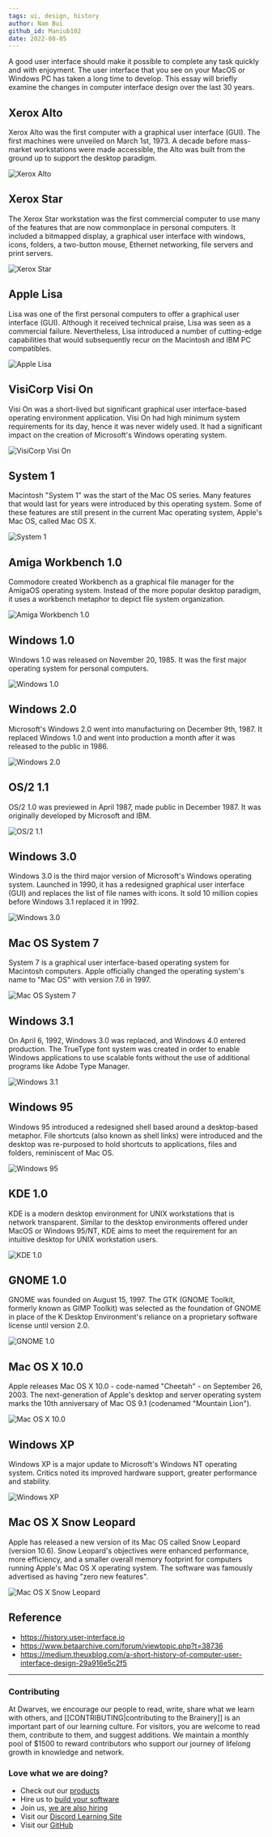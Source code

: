 ```yaml
---
tags: ui, design, history
author: Nam Bui
github_id: Maniub102
date: 2022-08-05
---
```


A good user interface should make it possible to complete any task quickly and with enjoyment. The user interface that you see on your MacOS or Windows PC has taken a long time to develop. This essay will briefly examine the changes in computer interface design over the last 30 years.

## Xerox Alto
Xerox Alto was the first computer with a graphical user interface (GUI). The first machines were unveiled on March 1st, 1973. A decade before mass-market workstations were made accessible, the Alto was built from the ground up to support the desktop paradigm.

![Xerox Alto](https://history.user-interface.io/img/xerox-alto/drawing.png)

## Xerox Star
The Xerox Star workstation was the first commercial computer to use many of the features that are now commonplace in personal computers. It included a bitmapped display, a graphical user interface with windows, icons, folders, a two-button mouse, Ethernet networking, file servers and print servers.

![Xerox Star](https://history.user-interface.io/img/xerox-star/desktop.png)

## Apple Lisa
Lisa was one of the first personal computers to offer a graphical user interface (GUI). Although it received technical praise, Lisa was seen as a commercial failure. Nevertheless, Lisa introduced a number of cutting-edge capabilities that would subsequently recur on the Macintosh and IBM PC compatibles.

![Apple Lisa](https://history.user-interface.io/img/apple-lisa/desktop-with-applications.png)

## VisiCorp Visi On
Visi On was a short-lived but significant graphical user interface-based operating environment application. Visi On had high minimum system requirements for its day, hence it was never widely used. It had a significant impact on the creation of Microsoft's Windows operating system.

![VisiCorp Visi On](https://www.betaarchive.com/imageupload/2018-08/1534054320.or.47715.png)

## System 1
Macintosh "System 1" was the start of the Mac OS series. Many features that would last for years were introduced by this operating system. Some of these features are still present in the current Mac operating system, Apple's Mac OS, called Mac OS X.

![System 1](https://history.user-interface.io/img/system-1/desktop-with-applications.png)

## Amiga Workbench 1.0
Commodore created Workbench as a graphical file manager for the AmigaOS operating system. Instead of the more popular desktop paradigm, it uses a workbench metaphor to depict file system organization.

![Amiga Workbench 1.0](https://history.user-interface.io/img/amiga-workbench/desktop-with-applications.png)

## Windows 1.0
Windows 1.0 was released on November 20, 1985. It was the first major operating system for personal computers.

![Windows 1.0](https://history.user-interface.io/img/windows-1.0/appearance.png)

## Windows 2.0
Microsoft's Windows 2.0 went into manufacturing on December 9th, 1987. It replaced Windows 1.0 and went into production a month after it was released to the public in 1986.

![Windows 2.0](https://history.user-interface.io/img/windows-2.0/desktop-with-applications.png)

## OS/2 1.1
OS/2 1.0 was previewed in April 1987, made public in December 1987. It was originally developed by Microsoft and IBM.

![OS/2 1.1](https://history.user-interface.io/img/OS-2/control-panel.png)

## Windows 3.0
Windows 3.0 is the third major version of Microsoft's Windows operating system. Launched in 1990, it has a redesigned graphical user interface (GUI) and replaces the list of file names with icons. It sold 10 million copies before Windows 3.1 replaced it in 1992.

![Windows 3.0](https://history.user-interface.io/img/windows-3.0/desktop-with-applications.png)

## Mac OS System 7
System 7 is a graphical user interface-based operating system for Macintosh computers. Apple officially changed the operating system's name to "Mac OS" with version 7.6 in 1997.

![Mac OS System 7](https://history.user-interface.io/img/system-7/desktop-with-applications.png)

## Windows 3.1
On April 6, 1992, Windows 3.0 was replaced, and Windows 4.0 entered production. The TrueType font system was created in order to enable Windows applications to use scalable fonts without the use of additional programs like Adobe Type Manager.

![Windows 3.1](https://history.user-interface.io/img/windows-3.1/desktop-with-applications.png)

## Windows 95
Windows 95 introduced a redesigned shell based around a desktop-based metaphor. File shortcuts (also known as shell links) were introduced and the desktop was re-purposed to hold shortcuts to applications, files and folders, reminiscent of Mac OS.

![Windows 95](https://history.user-interface.io/img/windows-95/desktop-with-applications.png)

## KDE 1.0
KDE is a modern desktop environment for UNIX workstations that is network transparent. Similar to the desktop environments offered under MacOS or Windows 95/NT, KDE aims to meet the requirement for an intuitive desktop for UNIX workstation users.

![KDE 1.0](https://history.user-interface.io/img/kde-1/desktop-with-applications.gif)

## GNOME 1.0
GNOME was founded on August 15, 1997. The GTK (GNOME Toolkit, formerly known as GIMP Toolkit) was selected as the foundation of GNOME in place of the K Desktop Environment's reliance on a proprietary software license until version 2.0.

![GNOME 1.0](https://history.user-interface.io/img/gnome-1/desktop.gif)

## Mac OS X 10.0
Apple releases Mac OS X 10.0 - code-named "Cheetah" - on September 26, 2003. The next-generation of Apple's desktop and server operating system marks the 10th anniversary of Mac OS 9.1 (codenamed "Mountain Lion").

![Mac OS X 10.0](https://history.user-interface.io/img/macos-x-cheetah/applications.png)

## Windows XP
Windows XP is a major update to Microsoft's Windows NT operating system. Critics noted its improved hardware support, greater performance and stability.

![Windows XP](https://history.user-interface.io/img/windows-xp/desktop-with-applications.png)

## Mac OS X Snow Leopard
Apple has released a new version of its Mac OS called Snow Leopard (version 10.6). Snow Leopard's objectives were enhanced performance, more efficiency, and a smaller overall memory footprint for computers running Apple's Mac OS X operating system. The software was famously advertised as having "zero new features".

![Mac OS X Snow Leopard](https://history.user-interface.io/img/macos-x-leopard/desktop.png)

## Reference
- https://history.user-interface.io
- https://www.betaarchive.com/forum/viewtopic.php?t=38736
- https://medium.theuxblog.com/a-short-history-of-computer-user-interface-design-29a916e5c2f5

---
<!-- cta -->

### Contributing
At Dwarves, we encourage our people to read, write, share what we learn with others, and [[CONTRIBUTING|contributing to the Brainery]] is an important part of our learning culture. For visitors, you are welcome to read them, contribute to them, and suggest additions. We maintain a monthly pool of $1500 to reward contributors who support our journey of lifelong growth in knowledge and network.

### Love what we are doing?
- Check out our [products](https://superbits.co)
- Hire us to [build your software](https://d.foundation)
- Join us, [we are also hiring](https://github.com/dwarvesf/WeAreHiring)
- Visit our [Discord Learning Site](https://discord.gg/dzNBpNTVEZ)
- Visit our [GitHub](https://github.com/dwarvesf)